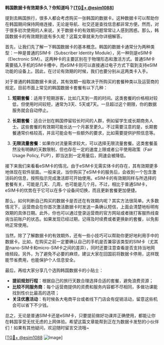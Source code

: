 **韩国数据卡有效期多久？你知道吗？[[TG💪+ @esim1088](https://t.me/s/esim1088)]**

提到去韩国旅行，很多人都会考虑购买一张韩国的数据卡。这种数据卡可以帮助你在韩国期间保持网络连接，无论是导航、社交还是查找信息都非常方便。然而，对于很多初次使用的人来说，关于数据卡的有效期问题常常让人感到困惑。那么，韩国数据卡的有效期到底有多久呢？这篇文章就来为你详细解答。

首先，让我们先了解一下韩国数据卡的基本概念。韩国的数据卡通常分为两种类型：一种是普通的SIM卡（Subscriber Identity Module），另一种则是eSIM卡（Electronic SIM）。这两种卡的主要区别在于物理形态和激活方式。普通SIM卡需要插入手机的SIM卡槽中，而eSIM卡则可以直接通过电子方式下载到支持eSIM功能的设备上。因此，在讨论有效期的时候，我们也要分别从这两类卡入手。

对于普通的韩国数据卡来说，其有效期一般取决于所购买的套餐种类以及运营商的规定。目前市面上常见的韩国数据卡套餐有以下几种：

1. **短期套餐**：适用于短期游客，比如几天到一周的时间。这类套餐的价格相对较低，但使用时间较短，通常为3天、5天或7天。一旦超过这个期限，你的数据服务就会自动停止。
   
2. **长期套餐**：适合计划在韩国停留较长时间的人群，例如留学生或长期商务人士。这些套餐的有效期可能长达一个月甚至更久。不过需要注意的是，长期套餐通常价格较高，并且可能会有一些额外的要求，比如需要提供护照信息等。

3. **无限流量套餐**：如果你对流量需求较大，可以选择无限流量套餐。这类套餐虽然没有明确的天数限制，但也存在一定的速度上限或者公平使用政策（Fair Usage Policy, FUP），即当达到一定用量后，网速会被降低。

接下来我们来看看eSIM卡的情况。由于eSIM卡无需实体卡的存在，其有效期更多地体现在软件层面。一般来说，当你购买了eSIM卡的服务后，会收到一个包含激活码的信息，按照指示完成激活即可开始使用。eSIM卡的有效期同样与所选择的套餐有关，可能是几天、几周，也可能是几个月。不过，相比于普通SIM卡，eSIM卡的优势在于它可以在多个设备间切换，而且更新套餐更加便捷。

那么，如何判断自己购买的数据卡是否还在有效期内呢？其实方法很简单。大多数情况下，运营商会在你首次激活数据卡时发送一条确认短信，上面会清楚地标明有效期的具体日期。此外，你也可以通过登录运营商的官方网站或者拨打客服热线查询当前账户的状态。如果发现已经过期，记得及时续费或者更换新的套餐，以免影响正常使用。

当然，除了了解数据卡的有效期外，还有一些小技巧可以帮助你更好地利用手中的数据卡。比如，在购买之前一定要确认自己的手机是否兼容该类型的SIM卡（尤其是nano-SIM卡和micro-SIM卡之间的差异），同时还要注意查看是否支持当地网络频段。另外，为了避免不必要的麻烦，建议大家在回国前将数据卡停用，这样既能节省费用，也能保护个人信息安全。

最后，再给大家分享几个选购韩国数据卡的小贴士：

- **提前规划行程**：根据自己的旅行天数合理选择合适的套餐，避免浪费资源；
- **比较不同服务商**：每个运营商提供的资费和服务内容都不尽相同，多做功课能找到性价比最高的选项；
- **关注优惠活动**：有时候各大电商平台或者线下门店会有促销活动，留意这些机会可以省下不少钱。

总之，无论是普通SIM卡还是eSIM卡，只要提前做好功课并正确使用，都能让你在韩国享受无忧无虑的上网体验。希望这篇文章能帮到正在为数据卡发愁的小伙伴们！如果有其他疑问，欢迎随时留言交流哦~

[[TG💪+ @esim1088](https://t.me/s/esim1088) ![Image](https://i.postimg.cc/4NQfJmqS/Snipaste-2025-05-13-00-14-12.png)]